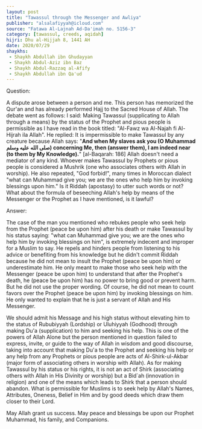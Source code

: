 ```yaml
---
layout: post
title: "Tawassul through the Messenger and Awliya"
publisher: "alsalafiyyah@icloud.com"
source: "Fatawa Al-Lajnah Ad-Da'imah no. 5156-3"
category: [tawassul, creeds, aqidah]
hijri: Dhu al-Hijjah 8, 1441 AH
date: 2020/07/29
shaykhs: 
 - Shaykh Abdullah ibn Ghudayyan
 - Shaykh Abdul-Aziz ibn Baz
 - Shaykh Abdul-Razzaq al-Afify
 - Shaykh Abdullah ibn Qa'ud
---
```


Question: 

A dispute arose between a person and me. This person has memorized the Qur'an and has already performed Hajj to the Sacred House of Allah. The debate went as follows: I said: Making Tawassul (supplicating to Allah through a means) by the status of the Prophet and pious people is permissible as I have read in the book titled: "Al-Fawz wa Al-Najah fi Al-Hijrah ila Allah". He replied: It is impermissible to make Tawassul by any creature because Allah says: "**And when My slaves ask you (O Muhammad صلى الله عليه وسلم) concerning Me, then (answer them), I am indeed near (to them by My Knowledge).**" [al-Baqarah: 186] Allah doesn't need a mediator of any kind. Whoever makes Tawassul by Prophets or pious people is considered a Mushrik (one who associates others with Allah in worship). He also repeated, "God forbid!", many times in Moroccan dialect "what can Muhammad give you; we are the ones who help him by invoking blessings upon him." Is it Riddah (apostasy) to utter such words or not? What about the formula of beseeching Allah's help by means of the Messenger or the Prophet as I have mentioned, is it lawful?

Answer:

The case of the man you mentioned who rebukes people who seek help from the Prophet (peace be upon him) after his death or make Tawassul by his status saying: "what can Muhammad give you; we are the ones who help him by invoking blessings on him", is extremely indecent and improper for a Muslim to say. He repels and hinders people from listening to his advice or benefiting from his knowledge but he didn't commit Riddah because he did not mean to insult the Prophet (peace be upon him) or underestimate him. He only meant to make those who seek help with the Messenger (peace be upon him) to understand that after the Prophet's death, he (peace be upon him) has no power to bring good or prevent harm. But he did not use the proper wording. Of course, he did not mean to count favors over the Prophet (peace be upon him) by invoking blessings on him. He only wanted to explain that he is just a servant of Allah and His Messenger. 

We should admit his Message and his high status without elevating him to the status of Rububiyyah (Lordship) or Uluhiyyah (Godhood) through making Du'a (supplication) to him and seeking his help. This is one of the powers of Allah Alone but the person mentioned in question failed to express, invite, or guide to the way of Allah in wisdom and good discourse, taking into account that making Du'a to the Prophet and seeking his help or any help from any Prophets or pious people are acts of Al-Shirk-ul-Akbar (major form of associating others in worship with Allah). As for making Tawassul by his status or his rights, it is not an act of Shirk (associating others with Allah in His Divinity or worship) but a Bid`ah (innovation in religion) and one of the means which leads to Shirk that a person should abandon. What is permissible for Muslims is to seek help by Allah's Names, Attributes, Oneness, Belief in Him and by good deeds which draw them closer to their Lord.

May Allah grant us success. May peace and blessings be upon our Prophet Muhammad, his family, and Companions.


